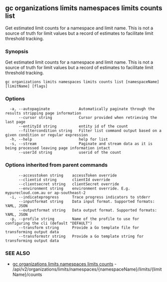 ## gc organizations limits namespaces limits counts list

Get estimated limit counts for a namespace and limit name. This is not a source of truth for limit values but a record of estimates to facilitate limit threshold tracking.

### Synopsis

Get estimated limit counts for a namespace and limit name. This is not a source of truth for limit values but a record of estimates to facilitate limit threshold tracking.

```
gc organizations limits namespaces limits counts list [namespaceName] [limitName] [flags]
```

### Options

```
  -a, --autopaginate             Automatically paginate through the results stripping page information
      --cursor string            Cursor provided when retrieving the last page
      --entityId string          entity id of the count
      --filtercondition string   Filter list command output based on a given condition or regular expression
  -h, --help                     help for list
  -s, --stream                   Paginate and stream data as it is being processed leaving page information intact
      --userId string            userid of the count
```

### Options inherited from parent commands

```
      --accesstoken string    accessToken override
      --clientid string       clientId override
      --clientsecret string   clientSecret override
      --environment string    environment override. E.g. mypurecloud.com.au or ap-southeast-2
  -i, --indicateprogress      Trace progress indicators to stderr
      --inputformat string    Data input format. Supported formats: YAML, JSON
      --outputformat string   Data output format. Supported formats: YAML, JSON
  -p, --profile string        Name of the profile to use for configuring the cli (default "DEFAULT")
      --transform string      Provide a Go template file for transforming output data
      --transformstr string   Provide a Go template string for transforming output data
```

### SEE ALSO

* [gc organizations limits namespaces limits counts](gc_organizations_limits_namespaces_limits_counts.html)	 - /api/v2/organizations/limits/namespaces/{namespaceName}/limits/{limitName}/counts


